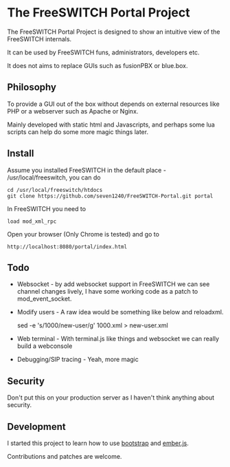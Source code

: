 # The FreeSWITCH Portal Project

The FreeSWITCH Portal Project is designed to show an intuitive view of the FreeSWITCH internals.

It can be used by FreeSWITCH funs, administrators, developers etc.

It does not aims to replace GUIs such as fusionPBX or blue.box.

## Philosophy

To provide a GUI out of the box without depends on external resources like PHP or a webserver such as Apache or Nginx.

Mainly developed with static html and Javascripts, and perhaps some lua scripts can help do some more magic things later.

## Install

Assume you installed FreeSWITCH in the default place - /usr/local/freeswitch, you can do

    cd /usr/local/freeswitch/htdocs
    git clone https://github.com/seven1240/FreeSWITCH-Portal.git portal

In FreeSWITCH you need to

    load mod_xml_rpc

Open your browser (Only Chrome is tested) and go to

    http://localhost:8080/portal/index.html

## Todo

* Websocket - by add websocket support in FreeSWITCH we can see channel changes lively, I have some working code as a patch to mod\_event\_socket.

* Modify users - A raw idea would be something like below and reloadxml.

     sed -e 's/1000/new-user/g' 1000.xml > new-user.xml

* Web terminal - With terminal.js like things and websocket we can really build a webconsole

* Debugging/SIP tracing - Yeah, more magic

## Security

Don't put this on your production server as I haven't think anything about security.

## Development

I started this project to learn how to use [bootstrap](twitter.github.com/bootstrap/index.html) and [ember.js](twitter.github.com/bootstrap/index.html).

Contributions and patches are welcome.
